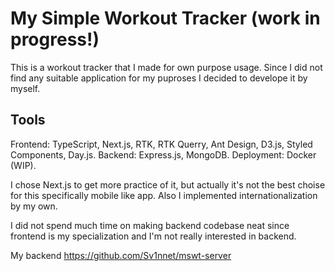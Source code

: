 # My Simple Workout Tracker (work in progress!)
This is a workout tracker that I made for own purpose usage. Since I did not find any suitable application for my puproses I decided to develope it by myself.

## Tools
Frontend: TypeScript, Next.js, RTK, RTK Querry, Ant Design, D3.js, Styled Components, Day.js.
Backend: Express.js, MongoDB.
Deployment: Docker (WIP).

I chose Next.js to get more practice of it, but actually it's not the best choise for this specifically mobile like app.
Also I implemented internationalization by my own.

I did not spend much time on making backend codebase neat since frontend is my specialization and I'm not really interested in backend.

My backend https://github.com/Sv1nnet/mswt-server
